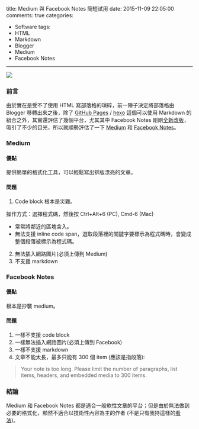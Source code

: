 title: Medium 與 Facebook Notes 簡短試用
date: 2015-11-09 22:05:00
comments: true
categories:
  - Software
tags:
  - HTML
  - Markdown
  - Blogger
  - Medium
  - Facebook Notes
---
[
![](https://images.unsplash.com/photo-1442458370899-ae20e367c5d8?crop=entropy&fit=crop&fm=jpg&h=975&ixjsv=2.1.0&ixlib=rb-0.3.5&q=80&w=1075)
](https://unsplash.com/alexharvey)

### 前言

由於實在是受不了使用 HTML 寫部落格的瑣碎，前一陣子決定將部落格由 Blogger 移轉出來之後，除了 [GitHub Pages](https://pages.github.com/) / [hexo](https://hexo.io/zh-tw/) 這個可以使用 Markdown 的組合之外，其實還評估了幾個平台，尤其其中 Facebook Notes 剛剛[全新改版][facebook-notes]，吸引了不少的目光，所以就順勢評估了一下 [Medium](https://medium.com/) 和 [Facebook Notes](https://www.facebook.com/help/115983655152193)。

<!-- more -->

### Medium

#### 優點

提供簡單的格式化工具，可以輕鬆寫出排版漂亮的文章。

#### 問題

1. Code block 根本是災難。

操作方式：選擇程式碼，然後按 Ctrl+Alt+6 (PC), Cmd-6 (Mac)

  * 常常將鄰近的區塊含入。
  * 無法支援 inline code span，選取段落裡的關鍵字要標示為程式碼時，會變成整個段落被標示為程式碼。

2. 無法插入網路圖片(必須上傳到 Medium)
3. 不支援 markdown

### Facebook Notes

#### 優點

根本是抄襲 medium。

#### 問題

1. 一樣不支援 code block
2. 一樣無法插入網路圖片(必須上傳到 Facebook)
3. 一樣不支援 markdown
4. 文章不能太長，最多只能有 300 個 item (應該是指段落):

>  Your note is too long. Please limit the number of paragraphs, list items, headers, and embedded media to 300 items.

### 結論

Medium 和 Facebook Notes 都是適合一般軟性文章的平台；但是由於無法做到必要的格式化，顯然不適合以技術性內容為主的作者 (不是只有我持這樣的[看法][Code Medium])。


[facebook-notes]: https://free.com.tw/facebook-notes/ "臉書「網誌」功能全新改版，Notes 專為長篇圖文分享而生"
[Code Medium]: https://medium.com/@sastanin/code-medium-492ed410bed5 "Code Medium: Is Medium suitable for writing about programming?"
